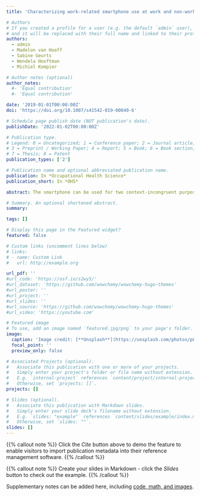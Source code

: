 ```yaml
---
title: 'Characterizing work-related smartphone use at work and non-work-related smartphone use at home using latent class analysis'

# Authors
# If you created a profile for a user (e.g. the default `admin` user), write the username (folder name) here
# and it will be replaced with their full name and linked to their profile.
authors:
  - admin
  - Madelon van Hooff
  - Sabine Geurts
  - Wendela Hooftman
  - Michiel Kompier

# Author notes (optional)
author_notes:
  #- 'Equal contribution'
  #- 'Equal contribution'

date: '2019-01-01T00:00:00Z'
doi: 'https://doi.org/10.1007/s41542-019-00040-6'

# Schedule page publish date (NOT publication's date).
publishDate: '2022-01-02T00:00:00Z'

# Publication type.
# Legend: 0 = Uncategorized; 1 = Conference paper; 2 = Journal article;
# 3 = Preprint / Working Paper; 4 = Report; 5 = Book; 6 = Book section;
# 7 = Thesis; 8 = Patent
publication_types: ['2']

# Publication name and optional abbreviated publication name.
publication: In *Occupational Health Science*
publication_short: In *OHS*

abstract: The smartphone can be used for two context-incongruent purposes (work-related use at home and private use at work). In order to better understand these two behaviors conceptually, we aimed to (1) identify subgroups of context-incongruent smartphone users and (2) identify differences in demographic, smartphone-related, and occupational health-related characteristics among the identified subgroups. We conducted an exploratory and data-driven latent class analysis of work-related smartphone use at home and private smartphone use at work (self-reported) in a large cross-sectional sample of Dutch fulltime employees (n = 1544). Our analysis revealed that most employees engage in context-incongruent smartphone use and identified four smartphone user classes. Comparisons of frequent and infrequent context-incongruent smartphone users revealed several interesting insights regarding demographic (e.g., frequent users were younger, more likely to be married or in a relationship, and less likely to work from their employer’s site), smartphone-related (e.g., frequent users were more likely to be provided a smartphone by their employer, attached more importance to their work-related and private smartphone interactions, and reported higher fear of missing out), and occupational health-related (e.g., frequent users reported only slightly higher job demands, job control, and work-home interference, but at the same time lower segmentation preferences and psychological detachment) characteristics. These findings provide insight into the wide-spread occurrence of context-incongruent smartphone use and could help to develop theory on and understand the outcomes of these modern behaviors. They could also help organizations to better understand their employees’ behavior, which is a crucial first step in policy development.

# Summary. An optional shortened abstract.
summary: 

tags: []

# Display this page in the Featured widget?
featured: false

# Custom links (uncomment lines below)
# links:
# - name: Custom Link
#   url: http://example.org

url_pdf: ''
#url_code: 'https://osf.io/s2wy5/'
#url_dataset: 'https://github.com/wowchemy/wowchemy-hugo-themes'
#url_poster: ''
#url_project: ''
#url_slides: ''
#url_source: 'https://github.com/wowchemy/wowchemy-hugo-themes'
#url_video: 'https://youtube.com'

# Featured image
# To use, add an image named `featured.jpg/png` to your page's folder.
image:
  caption: 'Image credit: [**Unsplash**](https://unsplash.com/photos/pLCdAaMFLTE)'
  focal_point: ''
  preview_only: false

# Associated Projects (optional).
#   Associate this publication with one or more of your projects.
#   Simply enter your project's folder or file name without extension.
#   E.g. `internal-project` references `content/project/internal-project/index.md`.
#   Otherwise, set `projects: []`.
projects: []

# Slides (optional).
#   Associate this publication with Markdown slides.
#   Simply enter your slide deck's filename without extension.
#   E.g. `slides: "example"` references `content/slides/example/index.md`.
#   Otherwise, set `slides: ""`.
slides: []
---
```


{{% callout note %}}
Click the _Cite_ button above to demo the feature to enable visitors to import publication metadata into their reference management software.
{{% /callout %}}

{{% callout note %}}
Create your slides in Markdown - click the _Slides_ button to check out the example.
{{% /callout %}}

Supplementary notes can be added here, including [code, math, and images](https://wowchemy.com/docs/writing-markdown-latex/).
